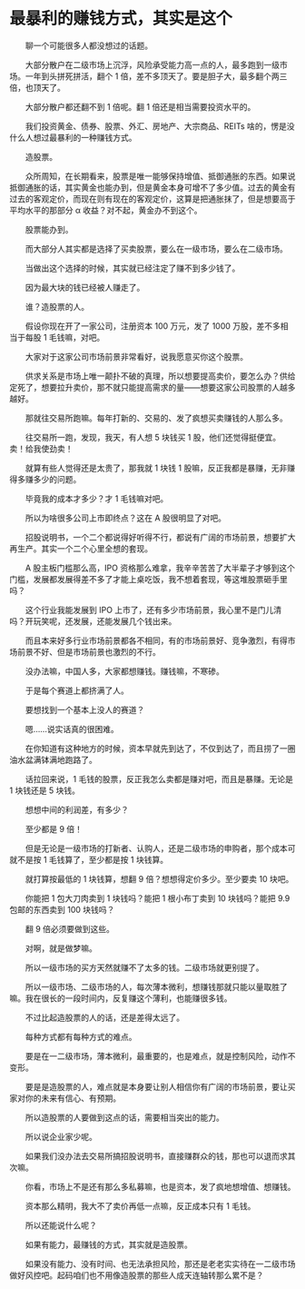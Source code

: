 # 最暴利的赚钱方式，其实是这个

　　聊一个可能很多人都没想过的话题。

　　大部分散户在二级市场上沉浮，风险承受能力高一点的人，最多跑到一级市场。一年到头拼死拼活，翻个 1 倍，差不多顶天了。要是胆子大，最多翻个两三倍，也顶天了。

　　大部分散户都还翻不到 1 倍呢。翻 1 倍还是相当需要投资水平的。

　　我们投资黄金、债券、股票、外汇、房地产、大宗商品、REITs 啥的，愣是没什么人想过最暴利的一种赚钱方式。

　　造股票。

　　众所周知，在长期看来，股票是唯一能够保持增值、抵御通胀的东西。如果说抵御通胀的话，其实黄金也能办到，但是黄金本身可增不了多少值。过去的黄金有过去的客观定价，而现在则有现在的客观定价，这算是把通胀抹了，但是想要高于平均水平的那部分 α 收益？对不起，黄金办不到这个。

　　股票能办到。

　　而大部分人其实都是选择了买卖股票，要么在一级市场，要么在二级市场。

　　当做出这个选择的时候，其实就已经注定了赚不到多少钱了。

　　因为最大块的钱已经被人赚走了。

　　谁？造股票的人。

　　假设你现在开了一家公司，注册资本 100 万元，发了 1000 万股，差不多相当于每股 1 毛钱嘛，对吧。

　　大家对于这家公司市场前景非常看好，说我愿意买你这个股票。

　　供求关系是市场上唯一颠扑不破的真理，所以想要提高卖价，要怎么办？供给定死了，想要拉升卖价，那不就只能提高需求的量——想要这家公司股票的人越多越好。

　　那就往交易所跑嘛。每年打新的、交易的、发了疯想买卖赚钱的人那么多。

　　往交易所一跑，发现，我天，有人想 5 块钱买 1 股，他们还觉得挺便宜。卖！给我使劲卖！

　　就算有些人觉得还是太贵了，那我就 1 块钱 1 股嘛，反正我都是暴赚，无非赚得多赚多少的问题。

　　毕竟我的成本才多少？才 1 毛钱嘛对吧。

　　所以为啥很多公司上市即终点？这在 A 股很明显了对吧。

　　招股说明书，一个二个都说得好听得不行，都说有广阔的市场前景，想要扩大再生产。其实一个二个心里全想的套现。

　　A 股主板门槛那么高，IPO 资格那么难拿，我辛辛苦苦了大半辈子才够到这个门槛，发展都发展得差不多了才能上桌吃饭，我不想着套现，等这堆股票砸手里吗？

　　这个行业我能发展到 IPO 上市了，还有多少市场前景，我心里不是门儿清吗？开玩笑呢，还发展，还能发展几个钱出来。

　　而且本来好多行业市场前景都各不相同，有的市场前景好、竞争激烈，有得市场前景不好、但是市场前景也激烈的不行。

　　没办法嘛，中国人多，大家都想赚钱。赚钱嘛，不寒碜。

　　于是每个赛道上都挤满了人。

　　要想找到一个基本上没人的赛道？

　　嗯……说实话真的很困难。

　　在你知道有这种地方的时候，资本早就先到达了，不仅到达了，而且捞了一圈油水盆满钵满地跑路了。

　　话拉回来说，1 毛钱的股票，反正我怎么卖都是赚对吧，而且是暴赚。无论是 1 块钱还是 5 块钱。

　　想想中间的利润差，有多少？

　　至少都是 9 倍！

　　但是无论是一级市场的打新者、认购人，还是二级市场的申购者，那个成本可就不是按 1 毛钱算了，至少都是按 1 块钱算。

　　就打算按最低的 1 块钱算，想翻 9 倍？想想得定价多少。至少要卖 10 块吧。

　　你能把 1 包大刀肉卖到 1 块钱吗？能把 1 根小布丁卖到 10 块钱吗？能把 9.9 包邮的东西卖到 100 块钱吗？

　　翻 9 倍必须要做到这些。

　　对啊，就是做梦嘛。

　　所以一级市场的买方天然就赚不了太多的钱。二级市场就更别提了。

　　所以一级市场、二级市场的人，每次薄本微利，想赚钱那就只能以量取胜了嘛。我在很长的一段时间内，反复赚这个薄利，也能赚很多钱。

　　不过比起造股票的人的话，还是差得太远了。

　　每种方式都有每种方式的难点。

　　要是在一二级市场，薄本微利，最重要的，也是难点，就是控制风险，动作不变形。

　　要是是造股票的人，难点就是本身要让别人相信你有广阔的市场前景，要让买家对你的未来有信心、有预期。

　　所以造股票的人要做到这点的话，需要相当突出的能力。

　　所以说企业家少呢。

　　如果我们没办法去交易所搞招股说明书，直接赚群众的钱，那也可以退而求其次嘛。

　　你看，市场上不是还有那么多私募嘛，也是资本，发了疯地想增值、想赚钱。

　　资本那么精明，我大不了卖价再低一点嘛，反正成本只有 1 毛钱。

　　所以还能说什么呢？

　　如果有能力，最赚钱的方式，其实就是造股票。

　　如果没有能力、没有时间、也无法承担风险，那还是老老实实待在一二级市场做好风控吧。起码咱们也不用像造股票的那些人成天连轴转那么累不是？